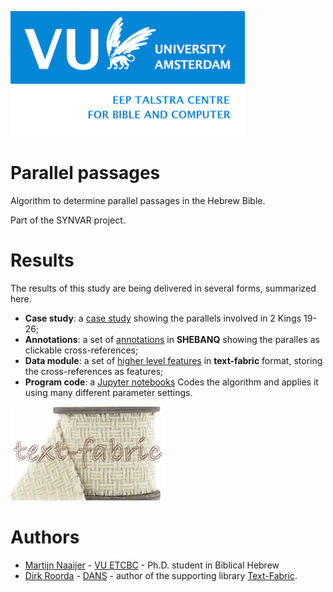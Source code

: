 ![etcbc](images/etcbc.png)

# Parallel passages
Algorithm to determine parallel passages in the Hebrew Bible.

Part of the SYNVAR project.

# Results

The results of this study are being delivered in several forms, summarized here.

* **Case study**: a 
  [case study](https://github.com/ETCBC/parallels/blob/master/programs/kings_ii.ipynb)
  showing the parallels involved in 2 Kings 19-26; 
* **Annotations**: a set of
  [annotations](https://shebanq.ancient-data.org/hebrew/note?version=4b&id=Mnxjcm9zc3JlZg__&tp=txt_tb1&nget=v)
  in **SHEBANQ** showing the paralles as clickable cross-references;
* **Data module**: a set of 
  [higher level features](https://github.com/ETCBC/parallels/tree/master/tf/4b)
  in **text-fabric** format, storing the cross-references as features;
* **Program code**: a
  [Jupyter notebooks](https://github.com/ETCBC/parallels/tree/master/programs)
  Codes the algorithm and applies it using many different
  parameter settings.

![tf](images/tf-small.png)

# Authors
* [Martijn Naaijer](mailto:m.naaijer@vu.nl) -
  [VU ETCBC](https://www.godgeleerdheid.vu.nl/en/research/institutes-and-centres/eep-talstra-centre-for-bible-and-computer/index.aspx) -
  Ph.D. student in Biblical Hebrew
* [Dirk Roorda](mailto:dirk.roorda@dans.knaw.nl) -
  [DANS](https://dans.knaw.nl/en/front-page?set_language=en) -
  author of the supporting library
  [Text-Fabric](https://github.com/ETCBC/text-fabric).

